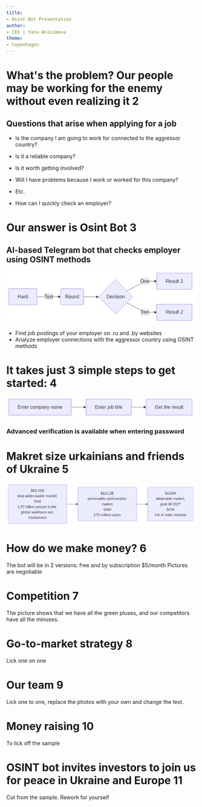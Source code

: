 ```yaml
---
title:
- Osint Bot Presentation
author:
- CEO | Yana Anisimova 
theme:
- Copenhagen
---
```




# What's the problem? Our people may be working for the enemy without even realizing it 2

## Questions that arise when applying for a job
- Is the company I am going to work for connected to the aggressor country?
- Is it a reliable company?
- Is it worth getting involved?
- Will I have problems because I work or worked for this company?
- Etc.

- How can I quickly check an employer?


# Our answer is Osint Bot 3

## AI-based Telegram bot that checks employer using OSINT methods 

![Diagram](diagram-1.png)
- Find job postings of your employer on .ru and .by websites
- Analyze employer connections with the aggressor country using OSINT methods

# It takes just 3 simple steps to get started: 4

![Diagram](diagram-2.png)

 ### Advanced verification is available when entering password

# Makret size urkainians and friends of Ukraine 5


![Where will the money come from?](diagram-3.png)


# How do we make money? 6
The bot will be in 2 versions: free and by subscription $5/month
Pictures are negotiable

# Competition 7

The picture shows that we have all the green pluses, and our competitors have all the minuses. 


# Go-to-market strategy 8

Lick one on one

# Our team 9
Lick one to one, replace the photos with your own and change the text.

# Money raising 10 
To lick off the sample

# OSINT bot invites investors to join us for peace in Ukraine and Europe 11

Cut from the sample. Rework for yourself

